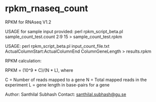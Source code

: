rpkm_rnaseq_count
=================

RPKM for RNAseq V1.2

USAGE for sample input provided: perl rpkm_script_beta.pl sample_count_test.count 2:9 15 > sample_count_test.rpkm

USAGE: perl rpkm_script_beta.pl input_count_file.txt ActualColumnStart:ActualColumnEnd ColumnGeneLength > results.rpkm

RPKM calculation:


RPKM = (10^9 * C)/(N * L), where

C = Number of reads mapped to a gene
N = Total mapped reads in the experiment
L = gene length in base-pairs for a gene



Author: Santhilal Subhash
Contact: santhilal.subhash@gu.se

